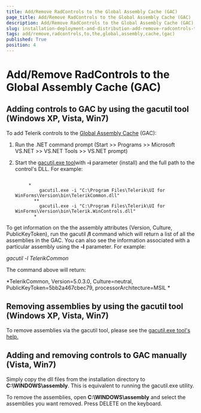 ```yaml
---
title: Add/Remove RadControls to the Global Assembly Cache (GAC)
page_title: Add/Remove RadControls to the Global Assembly Cache (GAC)
description: Add/Remove RadControls to the Global Assembly Cache (GAC)
slug: installation-deployment-and-distribution-add-remove-radcontrols-to-the-global-assembly-cache-(gac)
tags: add/remove,radcontrols,to,the,global,assembly,cache,(gac)
published: True
position: 4
---
```


# Add/Remove RadControls to the Global Assembly Cache (GAC)



## Adding controls to GAC by using the gacutil tool (Windows XP, Vista, Win7)

To add Telerik controls to the
          [Global Assembly Cache](http://msdn.microsoft.com/en-us/library/yf1d93sz%28VS.71%29.aspx)
          (GAC):
        

1. Run the .NET command prompt (Start >> Programs >> Microsoft VS.NET >> VS.NET Tools >> VS.NET prompt)

1. Start the [gacutil.exe tool](http://msdn.microsoft.com/en-us/library/ex0ss12c%28VS.80%29.aspx)with __-i__ parameter (install) and the full path to the control's DLL. For example:
            
             
            *
                gacutil.exe -i "C:\Program Files\Telerik\UI for WinForms\Version\bin\TelerikCommon.dll"
              **
                gacutil.exe -i "C:\Program Files\Telerik\UI for WinForms\Version\bin\Telerik.WinControls.dll"
              *

To get information on the the assembly attributes (Version, Culture, PublicKeyToken), run the gacutil __/l__ command which will return a list
          of all the assemblies in the GAC. You can also see the information associated with a particular assembly using the __-l__ parameter.
          For example:
        

*gacutil -l TelerikCommon*

The command above will return:

*TelerikCommon, Version=5.0.3.0, Culture=neutral, PublicKeyToken=5bb2a467cbec79, processorArchitecture=MSIL *

## Removing assemblies by using the gacutil tool (Windows XP, Vista, Win7)

To remove assemblies via the gacutil tool, please see the
          [gacutil.exe tool's help.](http://msdn.microsoft.com/en-us/library/ex0ss12c%28VS.80%29.aspx)

## Adding and removing controls to GAC manually (Vista, Win7)

Simply copy the dll files from the installation directory to __C:\WINDOWS\assembly__. This is equivalent to running the gacutil.exe
          utility.
        

To remove the assemblies, open __C:\WINDOWS\assembly__ and select the assemblies you want removed. Press DELETE on the keyboard.
        
